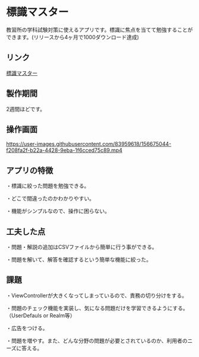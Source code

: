 # 標識マスター

教習所の学科試験対策に使えるアプリです。標識に焦点を当てて勉強することができます。(リリースから4ヶ月で1000ダウンロード達成)

## リンク
[標識マスター](https://apps.apple.com/us/app/%E6%A8%99%E8%AD%98%E3%83%9E%E3%82%B9%E3%82%BF%E3%83%BC-%E9%81%8B%E8%BB%A2%E5%85%8D%E8%A8%B1%E5%AF%BE%E7%AD%96%E3%81%AB%E6%9C%80%E9%81%A9%E3%81%AA%E3%82%A2%E3%83%97%E3%83%AA/id1590156979)

## 製作期間
2週間ほどです。

## 操作画面
https://user-images.githubusercontent.com/83959618/156675044-f208fa2f-b22a-4428-9eba-1f6cced75c89.mp4

## アプリの特徴
・標識に絞った問題を勉強できる。

・どこで間違ったのかわかりやすい。

・機能がシンプルなので、操作に困らない。

## 工夫した点
・問題・解説の追加はCSVファイルから簡単に行う事ができる。

・問題を解いて、解答を確認するという簡単な機能に絞った。

## 課題
・ViewControllerが大きくなってしまっているので、責務の切り分けをする。

・問題のチェック機能を実装し、気になる問題だけを学習できるようにする。（UserDefauls or Realm等）

・広告をつける。

・問題を増やす。また、どんな分野の問題が必要とされているのか、利用者のニーズに答える。

